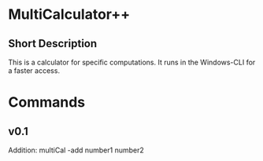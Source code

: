 # MultiCalculator++
## Short Description
This is a calculator for specific computations. It runs in the Windows-CLI for a faster access.

# Commands
## v0.1
Addition: multiCal -add number1 number2
